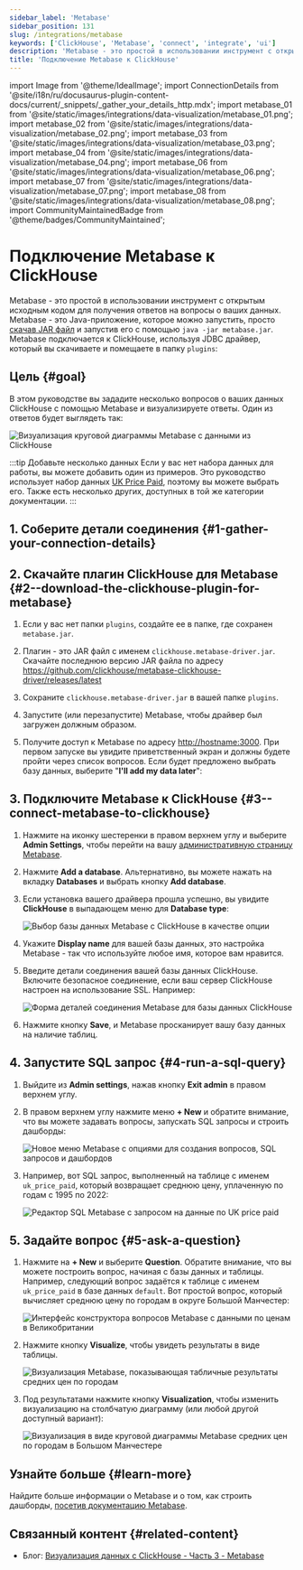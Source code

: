 ```yaml
---
sidebar_label: 'Metabase'
sidebar_position: 131
slug: /integrations/metabase
keywords: ['ClickHouse', 'Metabase', 'connect', 'integrate', 'ui']
description: 'Metabase - это простой в использовании инструмент с открытым исходным кодом для получения ответов на вопросы о ваших данных.'
title: 'Подключение Metabase к ClickHouse'
---
```


import Image from '@theme/IdealImage';
import ConnectionDetails from '@site/i18n/ru/docusaurus-plugin-content-docs/current/_snippets/_gather_your_details_http.mdx';
import metabase_01 from '@site/static/images/integrations/data-visualization/metabase_01.png';
import metabase_02 from '@site/static/images/integrations/data-visualization/metabase_02.png';
import metabase_03 from '@site/static/images/integrations/data-visualization/metabase_03.png';
import metabase_04 from '@site/static/images/integrations/data-visualization/metabase_04.png';
import metabase_06 from '@site/static/images/integrations/data-visualization/metabase_06.png';
import metabase_07 from '@site/static/images/integrations/data-visualization/metabase_07.png';
import metabase_08 from '@site/static/images/integrations/data-visualization/metabase_08.png';
import CommunityMaintainedBadge from '@theme/badges/CommunityMaintained';


# Подключение Metabase к ClickHouse

<CommunityMaintainedBadge/>

Metabase - это простой в использовании инструмент с открытым исходным кодом для получения ответов на вопросы о ваших данных. Metabase - это Java-приложение, которое можно запустить, просто <a href="https://www.metabase.com/start/oss/jar" target="_blank">скачав JAR файл</a> и запустив его с помощью `java -jar metabase.jar`. Metabase подключается к ClickHouse, используя JDBC драйвер, который вы скачиваете и помещаете в папку `plugins`:

## Цель {#goal}

В этом руководстве вы зададите несколько вопросов о ваших данных ClickHouse с помощью Metabase и визуализируете ответы. Один из ответов будет выглядеть так:

  <Image size="md" img={metabase_08} alt="Визуализация круговой диаграммы Metabase с данными из ClickHouse" border />
<p/>

:::tip Добавьте несколько данных
Если у вас нет набора данных для работы, вы можете добавить один из примеров. Это руководство использует набор данных [UK Price Paid](/getting-started/example-datasets/uk-price-paid.md), поэтому вы можете выбрать его. Также есть несколько других, доступных в той же категории документации.
:::

## 1. Соберите детали соединения {#1-gather-your-connection-details}
<ConnectionDetails />

## 2.  Скачайте плагин ClickHouse для Metabase {#2--download-the-clickhouse-plugin-for-metabase}

1. Если у вас нет папки `plugins`, создайте ее в папке, где сохранен `metabase.jar`.

2. Плагин - это JAR файл с именем `clickhouse.metabase-driver.jar`. Скачайте последнюю версию JAR файла по адресу <a href="https://github.com/clickhouse/metabase-clickhouse-driver/release" target="_blank">https://github.com/clickhouse/metabase-clickhouse-driver/releases/latest</a>

3. Сохраните `clickhouse.metabase-driver.jar` в вашей папке `plugins`.

4. Запустите (или перезапустите) Metabase, чтобы драйвер был загружен должным образом.

5. Получите доступ к Metabase по адресу <a href="http://localhost:3000/" target="_blank">http://hostname:3000</a>. При первом запуске вы увидите приветственный экран и должны будете пройти через список вопросов. Если будет предложено выбрать базу данных, выберите "**I'll add my data later**":


## 3.  Подключите Metabase к ClickHouse {#3--connect-metabase-to-clickhouse}

1. Нажмите на иконку шестеренки в правом верхнем углу и выберите **Admin Settings**, чтобы перейти на вашу <a href="http://localhost:3000/admin/settings/setup" target="_blank">административную страницу Metabase</a>.

2. Нажмите **Add a database**. Альтернативно, вы можете нажать на вкладку **Databases** и выбрать кнопку **Add database**.

3. Если установка вашего драйвера прошла успешно, вы увидите **ClickHouse** в выпадающем меню для **Database type**:

    <Image size="md" img={metabase_01} alt="Выбор базы данных Metabase с ClickHouse в качестве опции" border />

4. Укажите **Display name** для вашей базы данных, это настройка Metabase - так что используйте любое имя, которое вам нравится.

5. Введите детали соединения вашей базы данных ClickHouse. Включите безопасное соединение, если ваш сервер ClickHouse настроен на использование SSL. Например:

    <Image size="md" img={metabase_02} alt="Форма деталей соединения Metabase для базы данных ClickHouse" border />

6. Нажмите кнопку **Save**, и Metabase просканирует вашу базу данных на наличие таблиц.

## 4. Запустите SQL запрос {#4-run-a-sql-query}

1. Выйдите из **Admin settings**, нажав кнопку **Exit admin** в правом верхнем углу.

2. В правом верхнем углу нажмите меню **+ New** и обратите внимание, что вы можете задавать вопросы, запускать SQL запросы и строить дашборды:

    <Image size="sm" img={metabase_03} alt="Новое меню Metabase с опциями для создания вопросов, SQL запросов и дашбордов" border />

3. Например, вот SQL запрос, выполненный на таблице с именем `uk_price_paid`, который возвращает среднюю цену, уплаченную по годам с 1995 по 2022:

    <Image size="md" img={metabase_04} alt="Редактор SQL Metabase с запросом на данные по UK price paid" border />

## 5. Задайте вопрос {#5-ask-a-question}

1. Нажмите на **+ New** и выберите **Question**. Обратите внимание, что вы можете построить вопрос, начиная с базы данных и таблицы. Например, следующий вопрос задаётся к таблице с именем `uk_price_paid` в базе данных `default`. Вот простой вопрос, который вычисляет среднюю цену по городам в округе Большой Манчестер:

    <Image size="md" img={metabase_06} alt="Интерфейс конструктора вопросов Metabase с данными по ценам в Великобритании" border />

2. Нажмите кнопку **Visualize**, чтобы увидеть результаты в виде таблицы.

    <Image size="md" img={metabase_07} alt="Визуализация Metabase, показывающая табличные результаты средних цен по городам" border />

3. Под результатами нажмите кнопку **Visualization**, чтобы изменить визуализацию на столбчатую диаграмму (или любой другой доступный вариант):

    <Image size="md" img={metabase_08} alt="Визуализация в виде круговой диаграммы Metabase средних цен по городам в Большом Манчестере" border />

## Узнайте больше {#learn-more}

Найдите больше информации о Metabase и о том, как строить дашборды, <a href="https://www.metabase.com/docs/latest/" target="_blank">посетив документацию Metabase</a>.

## Связанный контент {#related-content}

- Блог: [Визуализация данных с ClickHouse - Часть 3 - Metabase](https://clickhouse.com/blog/visualizing-data-with-metabase)
